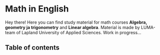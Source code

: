 # Math in English

Hey there! Here you can find study material for math courses **Algebra, geometry ja trigonometry** and **Linear algebra**. Material is made by LUMA-team of Lapland University of Applied Sciences. Work in progress...


## Table of contents

```{tableofcontents}
```